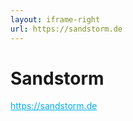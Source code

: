 ```yaml
---
layout: iframe-right
url: https://sandstorm.de
---
```


<style>
  a { color: #00aeef !important; }
</style>

# Sandstorm

<p>
  <a
    target="_blank"
    href="https://sandstorm.de"
  >
    https://sandstorm.de
  </a>
</p>
